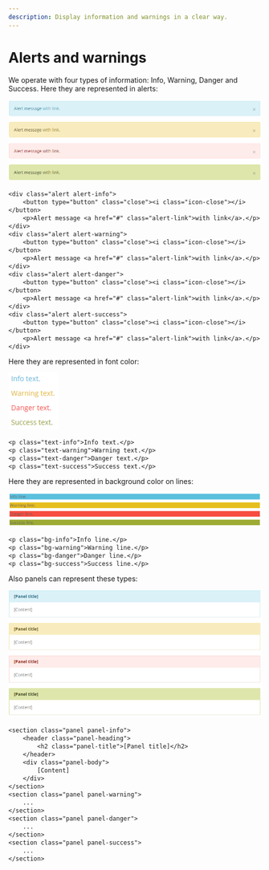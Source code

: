 ```yaml
---
description: Display information and warnings in a clear way.
---
```


# Alerts and warnings

We operate with four types of information: Info, Warning, Danger and Success. Here they are represented in alerts:

![Alert message](../../.gitbook/assets/alerts.PNG)

```markup
<div class="alert alert-info">
    <button type="button" class="close"><i class="icon-close"></i></button>
    <p>Alert message <a href="#" class="alert-link">with link</a>.</p>
</div>
<div class="alert alert-warning">
    <button type="button" class="close"><i class="icon-close"></i></button>
    <p>Alert message <a href="#" class="alert-link">with link</a>.</p>
</div>
<div class="alert alert-danger">
    <button type="button" class="close"><i class="icon-close"></i></button>
    <p>Alert message <a href="#" class="alert-link">with link</a>.</p>
</div>
<div class="alert alert-success">
    <button type="button" class="close"><i class="icon-close"></i></button>
    <p>Alert message <a href="#" class="alert-link">with link</a>.</p>
</div>
```

Here they are represented in font color:

![Font text colors](../../.gitbook/assets/alerts_text.PNG)

```markup
<p class="text-info">Info text.</p>
<p class="text-warning">Warning text.</p>
<p class="text-danger">Danger text.</p>
<p class="text-success">Success text.</p>
```

Here they are represented in background color on lines:

![Font background colors.](../../.gitbook/assets/alerts_lines.PNG)

```markup
<p class="bg-info">Info line.</p>
<p class="bg-warning">Warning line.</p>
<p class="bg-danger">Danger line.</p>
<p class="bg-success">Success line.</p>
```

Also panels can represent these types:

![Panel colors](../../.gitbook/assets/alerts_panels.PNG)

```markup
<section class="panel panel-info">
    <header class="panel-heading">
        <h2 class="panel-title">[Panel title]</h2>
    </header>
    <div class="panel-body">
        [Content]
    </div>
</section>
<section class="panel panel-warning">
    ...
</section>
<section class="panel panel-danger">
    ...
</section>
<section class="panel panel-success">
    ...
</section>
```

